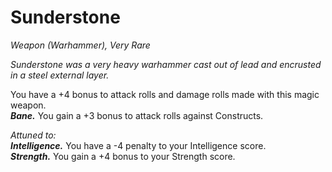 # Sunderstone
*Weapon (Warhammer), Very Rare*

*Sunderstone was a very heavy warhammer cast out of lead and encrusted in a steel external layer.*

You have a +4 bonus to attack rolls and damage rolls made with this magic weapon.  
***Bane.*** You gain a +3 bonus to attack rolls against Constructs.  

*Attuned to:*  
***Intelligence.*** You have a -4 penalty to your Intelligence score.  
***Strength.*** You gain a +4 bonus to your Strength score.  